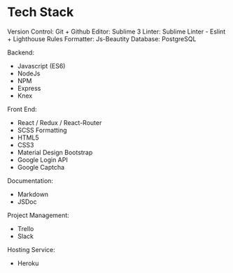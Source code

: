 # Tech Stack

Version Control: Git + Github
Editor: Sublime 3
Linter: Sublime Linter - Eslint  +  Lighthouse Rules
Formatter: Js-Beautity
Database: PostgreSQL

Backend:

- Javascript (ES6)
- NodeJs
- NPM
- Express
- Knex

Front End:

- React / Redux / React-Router
- SCSS Formatting
- HTML5
- CSS3
- Material Design Bootstrap
- Google Login API
- Google Captcha

Documentation:

- Markdown
- JSDoc

Project Management:

- Trello
- Slack

Hosting Service:

- Heroku

